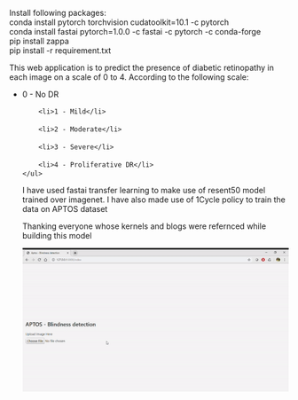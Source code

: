 Install following packages:
<br>conda install pytorch torchvision cudatoolkit=10.1 -c pytorch
<br>conda install fastai pytorch=1.0.0 -c fastai -c pytorch -c conda-forge
<br>pip install zappa
<br>pip install -r requirement.txt

<p> This web application is to predict the presence of diabetic retinopathy in each image on a scale of 0 to 4. According to the following scale:
    <ul>
        <li>0 - No DR</li>

        <li>1 - Mild</li>

        <li>2 - Moderate</li>

        <li>3 - Severe</li>

        <li>4 - Proliferative DR</li>
    </ul>
</p>
<p>I have used fastai transfer learning to make use of resent50 model trained over imagenet. I have also made use of 1Cycle policy to train the data on APTOS dataset</p>  

<p>Thanking everyone whose kernels and blogs were refernced while building this model</p>

![](aptos.gif)
